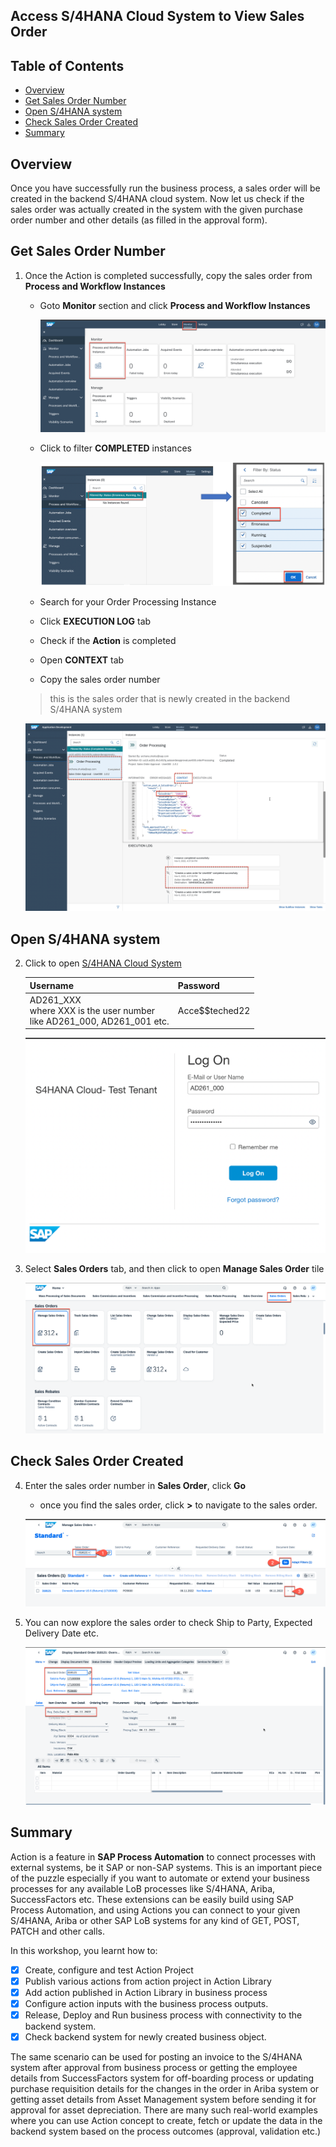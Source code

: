 ## Access S/4HANA Cloud System to View Sales Order

## Table of Contents
- [Overview](#overview)
- [Get Sales Order Number](#getsalesorder)
- [Open S/4HANA system](#opensystem)
- [Check Sales Order Created](#checksalesorder)
- [Summary](#summary)

## Overview <a name="overview"></a>

Once you have successfully run the business process, a sales order will be created in the backend S/4HANA cloud system. Now let us check if the sales order was actually created in the system with the given purchase order number and other details (as filled in the approval form).

## Get Sales Order Number <a name="getsalesorder"></a>

1. Once the Action is completed successfully, copy the sales order from **Process and Workflow Instances**
    - Goto **Monitor** section and click **Process and Workflow Instances**

      ![](images/AccessSystem_02c.png)

    - Click to filter **COMPLETED** instances

      ![](images/AccessSystem_02a.png)

    - Search for your Order Processing Instance
    - Click **EXECUTION LOG** tab
    - Check if the **Action** is completed
    - Open **CONTEXT** tab
    - Copy the sales order number
    > this is the sales order that is newly created in the backend S/4HANA system

    ![](images/AccessSystem_02b.png)

## Open S/4HANA system <a name="opensystem"></a>

2. Click to open [S/4HANA Cloud System](https://my401669.s4hana.cloud.sap/ui#Shell-home)

    | Username    | Password     |
    | :------------- | :------------- |
    | AD261_XXX <br> where XXX is the user number <br>like AD261_000, AD261_001 etc.      | Acce$$teched22     |

      ![](images/AccessSystem_01a.png)

3. Select **Sales Orders** tab, and then click to open **Manage Sales Order** tile

    ![](images/AccessSystem_01.png)

## Check Sales Order Created <a name="checksalesorder"></a>

4. Enter the sales order number in **Sales Order**, click **Go**
    - once you find the sales order, click **>** to navigate to the sales order.  

    ![](images/AccessSystem_03a.png)

5. You can now explore the sales order to check Ship to Party, Expected Delivery Date etc.

    ![](images/AccessSystem_03.png)

## Summary

Action is a feature in **SAP Process Automation** to connect processes with external systems, be it SAP or non-SAP systems. This is an important piece of the puzzle especially if you want to automate or extend your business processes for any available LoB processes like S/4HANA, Ariba, SuccessFactors etc. These extensions can be easily build using SAP Process Automation, and using Actions you can connect to your given S/4HANA, Ariba or other SAP LoB systems for any kind of GET, POST, PATCH and other calls.

In this workshop, you learnt how to:
- [x] Create, configure and test Action Project
- [x] Publish various actions from action project in Action Library
- [x] Add action published in Action Library in business process
- [x] Configure action inputs with the business process outputs.
- [x] Release, Deploy and Run business process with connectivity to the backend system.
- [x] Check backend system for newly created  business object.

The same scenario can be used for posting an invoice to the S/4HANA system after approval from business process or getting the employee details from SuccessFactors system for off-boarding process or updating purchase requisition details for the changes in the order in Ariba system or getting asset details from Asset Management system before sending it for approval for asset depreciation. There are many such real-world examples where you can use Action concept to create, fetch or update the data in the backend system based on the process outcomes (approval, validation etc.)
